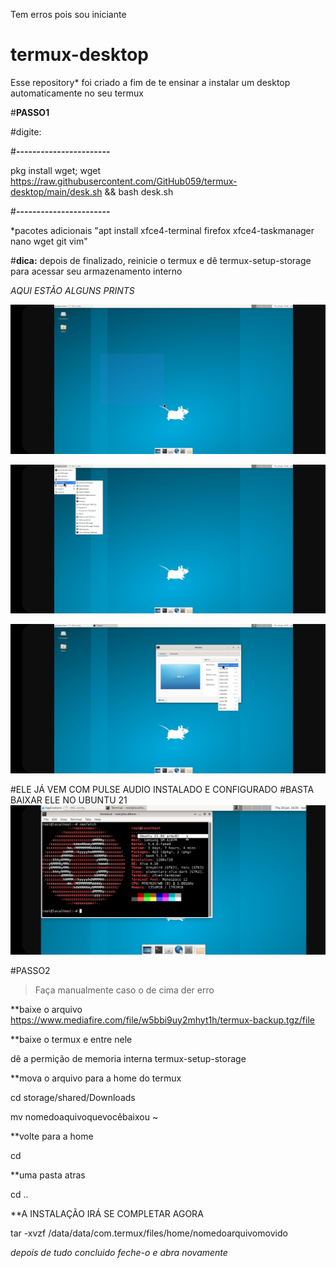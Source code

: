 Tem erros pois sou iniciante
# termux-desktop
Esse repository* foi criado a fim de te ensinar a instalar um desktop automaticamente no seu termux




#**PASSO1**

#digite:

#**-----------------------**



pkg install wget; wget https://raw.githubusercontent.com/GitHub059/termux-desktop/main/desk.sh && bash desk.sh



#**-----------------------**


*pacotes adicionais "apt install xfce4-terminal firefox xfce4-taskmanager nano wget git vim"
  
  
#**dica:** depois de finalizado, reinicie o termux e dê termux-setup-storage para acessar seu armazenamento interno



*AQUI ESTÃO ALGUNS PRINTS*

![print](imagem1.jpg)



![print](imagem2.jpg)




![print](imagem3.jpg)


#ELE JÁ VEM COM PULSE AUDIO INSTALADO E CONFIGURADO
#BASTA BAIXAR ELE NO UBUNTU 21 
![print](imagem4.jpg)



#PASSO2 
>Faça manualmente caso o de cima der erro

**baixe o arquivo 
https://www.mediafire.com/file/w5bbi9uy2mhyt1h/termux-backup.tgz/file

**baixe o termux e entre nele 

dê a permição de memoria interna 
termux-setup-storage

**mova o arquivo para a home do termux

cd storage/shared/Downloads

mv nomedoaquivoquevocêbaixou ~

**volte para a home

cd

**uma pasta atras 

cd ..

**A INSTALAÇÃO IRÁ SE COMPLETAR AGORA

tar -xvzf /data/data/com.termux/files/home/nomedoarquivomovido




*depois de tudo concluido feche-o e abra novamente*
